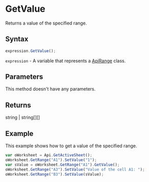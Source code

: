 # GetValue

Returns a value of the specified range.

## Syntax

```javascript
expression.GetValue();
```

`expression` - A variable that represents a [ApiRange](../ApiRange.md) class.

## Parameters

This method doesn't have any parameters.

## Returns

string \| string[][]

## Example

This example shows how to get a value of the specified range.

```javascript
var oWorksheet = Api.GetActiveSheet();
oWorksheet.GetRange("A1").SetValue("1");
var sValue = oWorksheet.GetRange("A1").GetValue();
oWorksheet.GetRange("A3").SetValue("Value of the cell A1: ");
oWorksheet.GetRange("B3").SetValue(sValue);
```
